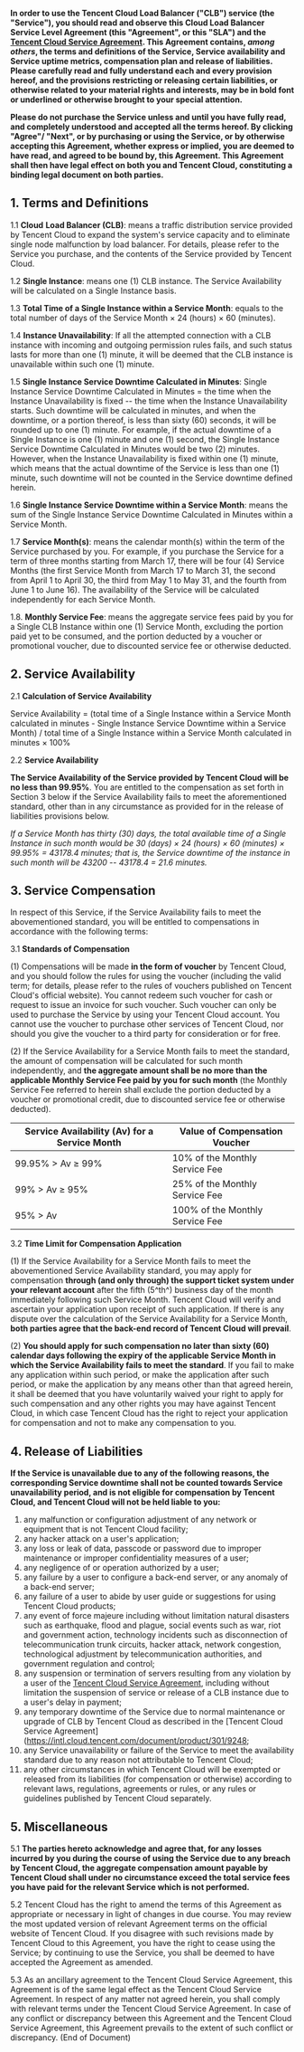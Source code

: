 **In order to use the Tencent Cloud Load Balancer ("CLB") service (the "Service"), you should read and observe this Cloud Load Balancer Service Level Agreement (this "Agreement", or this "SLA") and the [Tencent Cloud Service Agreement](https://intl.cloud.tencent.com/document/product/301/9248). This Agreement contains, *among others*, the terms and definitions of the Service, Service availability and Service uptime metrics, compensation plan and release of liabilities. Please carefully read and fully understand each and every provision hereof, and the provisions restricting or releasing certain liabilities, or otherwise related to your material rights and interests, may be in bold font or underlined or otherwise brought to your special attention.**

**Please do not purchase the Service unless and until you have fully read, and completely understood and accepted all the terms hereof. By clicking "Agree"/ "Next", or by purchasing or using the Service, or by otherwise accepting this Agreement, whether express or implied, you are deemed to have read, and agreed to be bound by, this Agreement. This Agreement shall then have legal effect on both you and Tencent Cloud, constituting a binding legal document on both parties.**

## 1.  Terms and Definitions

1.1  **Cloud** **Load Balancer (CLB)**: means a traffic distribution service provided by Tencent Cloud to expand the system's service capacity and to eliminate single node malfunction by load balancer. For details, please refer to the Service you purchase, and the contents of the Service provided by Tencent Cloud.

1.2  **Single Instance**: means one (1) CLB instance. The Service Availability will be calculated on a Single Instance basis.

1.3  **Total Time of a Single Instance within a Service Month**: equals to the total number of days of the Service Month × 24 (hours) × 60 (minutes).

1.4  **Instance Unavailability**: If all the attempted connection with a CLB instance with incoming and outgoing permission rules fails, and such status lasts for more than one (1) minute, it will be deemed that the CLB instance is unavailable within such one (1) minute.

1.5  **Single Instance Service Downtime Calculated in Minutes**: Single Instance Service Downtime Calculated in Minutes = the time when the Instance Unavailability is fixed -- the time when the Instance Unavailability starts. Such downtime will be calculated in minutes, and when the downtime, or a portion thereof, is less than sixty (60) seconds, it will be rounded up to one (1) minute. For example, if the actual downtime of a Single Instance is one (1) minute and one (1) second, the Single Instance Service Downtime Calculated in Minutes would be two (2) minutes. However, when the Instance Unavailability is fixed within one (1) minute, which means that the actual downtime of the Service is less than one (1) minute, such downtime will not be counted in the Service downtime defined herein.

1.6  **Single Instance Service Downtime within a Service Month**: means the sum of the Single Instance Service Downtime Calculated in Minutes within a Service Month.

1.7  **Service Month(s)**: means the calendar month(s) within the term of the Service purchased by you. For example, if you purchase the Service for a term of three months starting from March 17, there will be four (4) Service Months (the first Service Month from March 17 to March 31, the second from April 1 to April 30, the third from May 1 to May 31, and the fourth from June 1 to June 16). The availability of the Service will be calculated independently for each Service Month.

1.8.  **Monthly Service Fee**: means the aggregate service fees paid by you for a Single CLB Instance within one (1) Service Month, excluding the portion paid yet to be consumed, and the portion deducted by a voucher or promotional voucher, due to discounted service fee or otherwise deducted.

## 2.  Service Availability

2.1  **Calculation of Service Availability**

Service Availability = (total time of a Single Instance within a Service Month calculated in minutes - Single Instance Service Downtime within a Service Month) / total time of a Single Instance within a Service Month calculated in minutes × 100%

2.2  **Service Availability**

**The Service Availability of the Service provided by Tencent Cloud will be** **no less than 99.95%**. You are entitled to the compensation as set forth in Section 3 below if the Service Availability fails to meet the aforementioned standard, other than in any circumstance as provided for in the release of liabilities provisions below.

*If a Service Month has thirty (30) days, the total available time of a Single Instance in such month would be 30 (days) × 24 (hours) × 60 (minutes) × 99.95% = 43178.4 minutes; that is, the Service downtime of the instance in such month will be 43200 -- 43178.4 = 21.6 minutes.*

## 3.  Service Compensation

In respect of this Service, if the Service Availability fails to meet the abovementioned standard, you will be entitled to compensations in accordance with the following terms:

3.1  **Standards of Compensation**

(1) Compensations will be made **in the form of voucher** by Tencent Cloud, and you should follow the rules for using the voucher (including the valid term; for details, please refer to the rules of vouchers published on Tencent Cloud's official website). You cannot redeem such voucher for cash or request to issue an invoice for such voucher. Such voucher can only be used to purchase the Service by using your Tencent Cloud account. You cannot use the voucher to purchase other services of Tencent Cloud, nor should you give the voucher to a third party for consideration or for free.

(2) If the Service Availability for a Service Month fails to meet the standard, the amount of compensation will be calculated for such month independently, and **the aggregate amount shall be no more than the applicable Monthly Service Fee paid by you for such month** (the Monthly Service Fee referred to herein shall exclude the portion deducted by a voucher or promotional credit, due to discounted service fee or otherwise deducted).

|**Service Availability (Av) for a Service Month**|   **Value of Compensation Voucher**|
|-|-|
|99.95% \> Av ≥ 99%|                                  10% of the Monthly Service Fee|
|99% \> Av ≥ 95%|                                     25% of the Monthly Service Fee|
|95% \> Av|                                           100% of the Monthly Service Fee|

3.2  **Time Limit for Compensation Application**

(1) If the Service Availability for a Service Month fails to meet the abovementioned Service Availability standard, you may apply for compensation **through (and only through) the support ticket system under your relevant account** after the fifth (5^th^) business day of the month immediately following such Service Month. Tencent Cloud will verify and ascertain your application upon receipt of such application. If there is any dispute over the calculation of the Service Availability for a Service Month, **both parties agree that the back-end record of Tencent Cloud will prevail**.

(2) **You should apply for such compensation no later than sixty (60) calendar days following the expiry of the applicable Service Month in which the Service Availability fails to meet the standard**. If you fail to make any application within such period, or make the application after such period, or make the application by any means other than that agreed herein, it shall be deemed that you have voluntarily waived your right to apply for such compensation and any other rights you may have against Tencent Cloud, in which case Tencent Cloud has the right to reject your application for compensation and not to make any compensation to you.

## 4.  Release of Liabilities

**If the Service is unavailable due to any of the following reasons, the corresponding Service downtime shall not be counted towards Service unavailability period, and is not eligible for compensation by Tencent Cloud, and Tencent Cloud will not be held liable to you:**
1.  any malfunction or configuration adjustment of any network or equipment that is not Tencent Cloud facility;
2.  any hacker attack on a user's application;
3.  any loss or leak of data, passcode or password due to improper maintenance or improper confidentiality measures of a user;
4.  any negligence of or operation authorized by a user;
5.  any failure by a user to configure a back-end server, or any anomaly of a back-end server;
6.  any failure of a user to abide by user guide or suggestions for using Tencent Cloud products;
7.  any event of force majeure including without limitation natural disasters such as earthquake, flood and plague, social events such as war, riot and government action, technology incidents such as disconnection of telecommunication trunk circuits, hacker attack, network congestion, technological adjustment by telecommunication authorities, and government regulation and control;
8.  any suspension or termination of servers resulting from any violation by a user of the [Tencent Cloud Service Agreement](https://intl.cloud.tencent.com/document/product/301/9248), including without limitation the suspension of service or release of a CLB instance due to a user's delay in payment;
9.  any temporary downtime of the Service due to normal maintenance or upgrade of CLB by Tencent Cloud as described in the [Tencent Cloud Service Agreement](https://intl.cloud.tencent.com/document/product/301/9248;
10. any Service unavailability or failure of the Service to meet the availability standard due to any reason not attributable to Tencent Cloud;
11. any other circumstances in which Tencent Cloud will be exempted or released from its liabilities (for compensation or otherwise) according to relevant laws, regulations, agreements or rules, or any rules or guidelines published by Tencent Cloud separately.

## 5.  Miscellaneous

5.1  **The parties hereto acknowledge and agree that, for any losses incurred by you during the course of using the Service due to any breach by Tencent Cloud, the aggregate compensation amount payable by Tencent Cloud shall under no circumstance exceed the total service fees you have paid for the relevant Service which is not performed.**

5.2  Tencent Cloud has the right to amend the terms of this Agreement as appropriate or necessary in light of changes in due course. You may review the most updated version of relevant Agreement terms on the official website of Tencent Cloud. If you disagree with such revisions made by Tencent Cloud to this Agreement, you have the right to cease using the Service; by continuing to use the Service, you shall be deemed to have accepted the Agreement as amended.

5.3  As an ancillary agreement to the Tencent Cloud Service Agreement, this Agreement is of the same legal effect as the Tencent Cloud Service Agreement. In respect of any matter not agreed herein, you shall comply with relevant terms under the Tencent Cloud Service Agreement. In case of any conflict or discrepancy between this Agreement and the Tencent Cloud Service Agreement, this Agreement prevails to the extent of such conflict or discrepancy. (End of Document)

